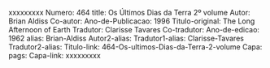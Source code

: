 xxxxxxxxx
Numero: 464
title: Os Últimos Dias da Terra 2º volume
Autor: Brian Aldiss
Co-autor: 
Ano-de-Publicacao: 1996
Titulo-original: The Long Afternoon of Earth
Tradutor: Clarisse Tavares
Co-tradutor: 
Ano-de-edicao: 1962
alias: Brian-Aldiss
Autor2-alias: 
Tradutor1-alias: Clarisse-Tavares
Tradutor2-alias: 
Titulo-link: 464-Os-ultimos-Dias-da-Terra-2-volume
Capa: 
pags: 
Capa-link: 
xxxxxxxxx